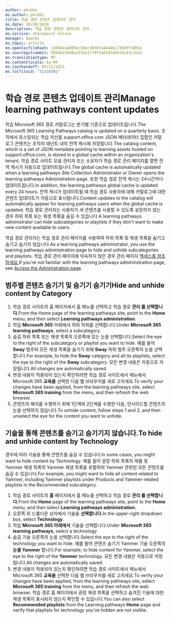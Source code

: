 ```yaml
---
author: pkrebs
ms.author: pkrebs
title: 학습 경로 콘텐츠 업데이트 관리
ms.date: 10/20/2019
description: 학습 경로 콘텐츠 업데이트 관리
ms.service: sharepoint-online
manager: bpardi
ms.topic: article
ms.openlocfilehash: c2666ea4805bc5bec3030744e44bc73b03f1865e
ms.sourcegitcommit: 956ab22dd8ce23ee1779f1a01d34b434243c3cb1
ms.translationtype: MT
ms.contentlocale: ko-KR
ms.lasthandoff: 05/11/2021
ms.locfileid: "52310392"
---
```

# <a name="manage-learning-pathways-content-updates"></a><span data-ttu-id="89fa7-103">학습 경로 콘텐츠 업데이트 관리</span><span class="sxs-lookup"><span data-stu-id="89fa7-103">Manage learning pathways content updates</span></span>
<span data-ttu-id="89fa7-104">학습 Microsoft 365 경로 카탈로그는 분기별 기준으로 업데이트됩니다.</span><span class="sxs-lookup"><span data-stu-id="89fa7-104">The Microsoft 365 Learning Pathways catalog is updated on a quarterly basis.</span></span> <span data-ttu-id="89fa7-105">조직에서 호스팅되는 학습 자산을 support.office.com JSON 메타데이터 집합인 카탈로그 콘텐츠는 조직의 테넌트 내의 전역 캐시에 저장됩니다.</span><span class="sxs-lookup"><span data-stu-id="89fa7-105">The catalog content, which is a set of JSON metadata pointing to learning assets hosted on support.office.com, is stored in a global cache within an organization's tenant.</span></span> <span data-ttu-id="89fa7-106">학습 경로 사이트 모음 관리자 또는 소유자가 학습 경로 관리 페이지를 열면 전역 캐시가 자동으로 업데이트됩니다.</span><span class="sxs-lookup"><span data-stu-id="89fa7-106">The global cache is automatically updated when a learning pathways Site Collection Administrator or Owner opens the learning pathways Administration page.</span></span> <span data-ttu-id="89fa7-107">또한 학습 경로 전역 캐시는 24시간마다 업데이트됩니다.</span><span class="sxs-lookup"><span data-stu-id="89fa7-107">In addition, the learning pathways global cache is updated every 24 hours.</span></span> <span data-ttu-id="89fa7-108">전역 캐시가 업데이트될 때 학습 경로 사용자에 대해 카탈로그에 대한 콘텐츠 업데이트가 자동으로 표시됩니다.</span><span class="sxs-lookup"><span data-stu-id="89fa7-108">Content updates to the catalog will automatically appear for learning pathways users when the global cache is updated.</span></span> <span data-ttu-id="89fa7-109">학습 경로 관리자는 사용자가 새 콘텐츠를 사용할 수 있도록 설정하지 않는 경우 하위 목록 또는 재생 목록을 숨길 수 있습니다.</span><span class="sxs-lookup"><span data-stu-id="89fa7-109">A learning pathways administrator can hide subcategories or playlists if they don't want to make new content available to users.</span></span>

<span data-ttu-id="89fa7-110">학습 경로 관리자는 학습 경로 관리 페이지를 사용하여 하위 목록 및 재생 목록을 숨기고 숨기고 숨기지 않습니다.</span><span class="sxs-lookup"><span data-stu-id="89fa7-110">As a learning pathways administrator, you use the learning pathways administration page to hide and unhide subcategories and playlists.</span></span> <span data-ttu-id="89fa7-111">학습 경로 관리 페이지에 익숙하지 않은 경우 관리 페이지 [액세스를 참조하세요.](custom_accessadmin.md)</span><span class="sxs-lookup"><span data-stu-id="89fa7-111">If you're not familiar with the learning pathways admininstration page, see [Access the Administration page](custom_accessadmin.md).</span></span>

## <a name="hide-and-unhide-content-by-category"></a><span data-ttu-id="89fa7-112">범주별 콘텐츠 숨기기 및 숨기기 숨기기</span><span class="sxs-lookup"><span data-stu-id="89fa7-112">Hide and unhide content by Category</span></span>
1. <span data-ttu-id="89fa7-113">학습 경로 사이트의 홈 페이지에서 홈 메뉴를  선택하고 학습 경로 **관리 를 선택합니다.**</span><span class="sxs-lookup"><span data-stu-id="89fa7-113">From the Home page of the learning pathways site, point to the **Home** menu, and then select **Learning pathways administration**.</span></span>
2. <span data-ttu-id="89fa7-114">학습 **Microsoft 365** 아래에서 하위 하위를 선택합니다.</span><span class="sxs-lookup"><span data-stu-id="89fa7-114">Under **Microsoft 365 learning pathways**, select a subcategory.</span></span>
3. <span data-ttu-id="89fa7-115">숨길 하위 목록 또는 재생 목록의 오른쪽에 있는 눈을 선택합니다.</span><span class="sxs-lookup"><span data-stu-id="89fa7-115">Select the eye to the right of the subcategory or playlist you want to hide.</span></span> <span data-ttu-id="89fa7-116">예를 들어 **Sway** 범주와 모든 재생 목록을 숨기기 위해 **Sway** 하위 범주 오른쪽의 눈을 선택합니다.</span><span class="sxs-lookup"><span data-stu-id="89fa7-116">For example, to hide the **Sway** category and all its playlists, select the eye to the right of the **Sway** subcategory.</span></span> <span data-ttu-id="89fa7-117">모든 변경 내용은 자동으로 저장됩니다.</span><span class="sxs-lookup"><span data-stu-id="89fa7-117">All changes are automatically saved.</span></span>
4. <span data-ttu-id="89fa7-118">변경 내용이 적용되어 있는지 확인하려면 학습 경로 사이트에서 메뉴에서 Microsoft 365 **교육을** 선택한 다음 웹 브라우저를 새로 고치세요.</span><span class="sxs-lookup"><span data-stu-id="89fa7-118">To verify your changes have been applied, from the learning pathways site, select **Microsoft 365 training** from the menu, and then refresh the web browser.</span></span>
5. <span data-ttu-id="89fa7-119">콘텐츠의 해지를 수행하기 위해 1단계와 2단계를 수행한 다음, 언사이드할 콘텐츠의 눈을 선택하지 않습니다.</span><span class="sxs-lookup"><span data-stu-id="89fa7-119">To unhide content, follow steps 1 and 2, and then unselect the eye for the content you want to unhide.</span></span>

## <a name="to-hide-and-unhide-content-by-technology"></a><span data-ttu-id="89fa7-120">기술을 통해 콘텐츠를 숨기고 숨기기지 않습니다.</span><span class="sxs-lookup"><span data-stu-id="89fa7-120">To hide and unhide content by Technology</span></span>
<span data-ttu-id="89fa7-121">경우에 따라 기술을 통해 콘텐츠를 숨길 수 있습니다.</span><span class="sxs-lookup"><span data-stu-id="89fa7-121">In some cases, you might want to hide content by Technology.</span></span> <span data-ttu-id="89fa7-122">예를 들어 권장 하위 목록의 제품 및 Yammer 재생 목록의 Yammer 재생 목록을 포함하여 Yammer 관련된 모든 콘텐츠를 숨길 수 있습니다.</span><span class="sxs-lookup"><span data-stu-id="89fa7-122">For example, you might want to hide all content related to Yammer, including Yammer playlists under Products and Yammer-related playlists in the Recommended subcategory.</span></span>

1. <span data-ttu-id="89fa7-123">학습 경로 사이트의 **홈** 페이지에서 홈 메뉴를  선택하고 학습 경로 **관리 를 선택합니다.**</span><span class="sxs-lookup"><span data-stu-id="89fa7-123">From the **Home** page of the learning pathways site, point to the **Home** menu, and then select **Learning pathways administration**.</span></span>
2. <span data-ttu-id="89fa7-124">오른쪽 위 드롭다운 상자에서 기술을 **선택합니다.**</span><span class="sxs-lookup"><span data-stu-id="89fa7-124">In the upper-right dropdown box, select **Technology**.</span></span>
3. <span data-ttu-id="89fa7-125">학습 **Microsoft 365 아래에서** 기술을 선택합니다.</span><span class="sxs-lookup"><span data-stu-id="89fa7-125">Under **Microsoft 365 learning pathways**, select a technology</span></span>
4. <span data-ttu-id="89fa7-126">숨길 기술 오른쪽의 눈을 선택합니다.</span><span class="sxs-lookup"><span data-stu-id="89fa7-126">Select the eye to the right of the technology you want to hide.</span></span> <span data-ttu-id="89fa7-127">예를 들어 콘텐츠 숨기기 Yammer 기술 오른쪽의 **눈을 Yammer** 합니다.</span><span class="sxs-lookup"><span data-stu-id="89fa7-127">For example, to hide content for Yammer, select the eye to the right of the **Yammer** technology.</span></span> <span data-ttu-id="89fa7-128">모든 변경 내용은 자동으로 저장됩니다.</span><span class="sxs-lookup"><span data-stu-id="89fa7-128">All changes are automatically saved.</span></span>
5. <span data-ttu-id="89fa7-129">변경 내용이 적용되어 있는지 확인하려면 학습 경로 사이트에서 메뉴에서 Microsoft 365 **교육을** 선택한 다음 웹 브라우저를 새로 고치세요.</span><span class="sxs-lookup"><span data-stu-id="89fa7-129">To verify your changes have been applied, from the learning pathways site, select **Microsoft 365 training** from the menu, and then refresh the web browser.</span></span> <span data-ttu-id="89fa7-130">학습 경로  홈 페이지에서 권장 재생 목록을  선택하고 숨겨진 기술에 대한 재생 목록이 표시되지 않는지 확인할 수 있습니다.</span><span class="sxs-lookup"><span data-stu-id="89fa7-130">You can also select **Recommended playlists** from the Learning pathways **Home** page and verify that playlists for technology you've hidden are not visible.</span></span>

